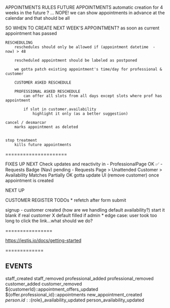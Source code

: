 APPOINTMENTS RULES
FUTURE APPOINTMENTS
automatic creation for 4 weeks in the future ? ... NOPE!
we can show appointments in advance at the calendar and that should be all

SO WHEN TO CREATE NEXT WEEK'S APPOINTMENT?
 as soon as current appointment has passed

    RESCHEDULING
        reschedules should only be allowed if (appointment datetime  - now) > 48

        rescheduled appointment should be labeled as postponed

        we gotta patch existing appointment's time/day for professional & customer

        CUSTOMER ASKED RESCHEDULE

        PROFESSIONAL ASKED RESCHEDULE
            can offer all slots from all days except slots where prof has appointment

            if slot in customer.availability
                highlight it only (as a better suggestion)

    cancel / desmarcar
        marks appointment as deleted


    stop treatment
        kills future appointments

=====================

FIXES UP NEXT
Check updates and reactivity in 
    - ProfessionalPage OK ✅ 
    - Requests Badge (Nav) pending 
    - Requests Page > Unattended Customer > Availability Matches Partially OK gotta update UI (remove customer) once appointment is created

NEXT UP

CUSTOMER REGISTER TODOs
    * refetch after form submit

signup - customer created (how are we handling default availability?)
start it blank if real customer X default filled if admin
    * edge case: user took too long to click the link...what should we do?



================

https://jestjs.io/docs/getting-started


=============
## EVENTS

staff_created
staff_removed
professional_added
professional_removed
customer_added
customer_removed
${customerId}::appointment_offers_updated
${offer.professional_id}::appointments
new_appointment_created
${person.id}::${role}_availability_updated
person_availability_updated